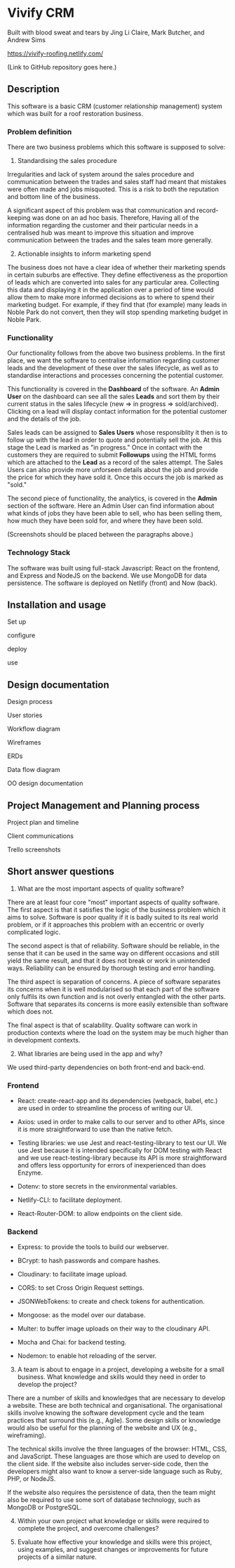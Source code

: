 # Vivify CRM

Built with blood sweat and tears by Jing Li Claire, Mark Butcher, and Andrew Sims

https://vivify-roofing.netlify.com/

(Link to GitHub repository goes here.)

## Description

This software is a basic CRM (customer relationship management) system 
which was built for a roof restoration business.

### Problem definition

There are two business problems which this software is supposed to solve:

1. Standardising the sales procedure

Irregularities and lack of system around the sales procedure and
communication between the trades and sales staff had meant that
mistakes were often made and jobs misquoted. This is a risk to both the
reputation and bottom line of the business. 

A significant aspect of this problem was that communication and record-keeping 
was done on an ad hoc basis. Therefore, Having all of the information regarding 
the customer and their particular needs in a centralised hub was meant to 
improve this situation and improve communication between the trades and the 
sales team more generally.

2. Actionable insights to inform marketing spend

The business does not have a clear idea of whether their marketing spends
in certain suburbs are effective. They define effectiveness as the proportion
of leads which are converted into sales for any particular area. Collecting this
data and displaying it in the application over a period of time would allow them
to make more informed decisions as to where to spend their marketing budget.
For example, if they find that (for example) many leads in Noble Park do not 
convert, then they will stop spending marketing budget in Noble Park.

### Functionality

Our functionality follows from the above two business problems. In the first
place, we want the software to centralise information regarding customer leads
and the development of these over the sales lifecycle, as well as to standardise
interactions and processes concerning the potential customer.

This functionality is covered in the **Dashboard** of the software. An 
**Admin User** on the dashboard can see all the sales **Leads** and sort them by 
their current status in the sales lifecycle (new => in progress => sold/archived). 
Clicking on a lead will display contact information for the potential customer 
and the details of the job.

Sales leads can be assigned to **Sales Users** whose responsiblity it then is
to follow up with the lead in order to quote and potentially sell the job. At
this stage the Lead is marked as "in progress."
Once in contact with the customers they are required to submit **Followups** using
the HTML forms which are attached to the **Lead** as a record of the sales
attempt. The Sales Users can also provide more unforseen details about the job
and provide the price for which they have sold it. Once this occurs the job is 
marked as "sold."

The second piece of functionality, the analytics, is covered in the **Admin**
section of the software. Here an Admin User can find information about what kinds
of jobs they have been able to sell, who has been selling them, how much they
have been sold for, and where they have been sold.

(Screenshots should be placed between the paragraphs above.)

### Technology Stack

The software was built using full-stack Javascript: React on the frontend, and 
Express and NodeJS on the backend. We use MongoDB for data persistence. The
software is deployed on Netlify (front) and Now (back).

## Installation and usage

Set up

configure

deploy

use

## Design documentation

Design process

User stories

Workflow diagram

Wireframes

ERDs

Data flow diagram

OO design documentation

## Project Management and Planning process

Project plan and timeline

Client communications

Trello screenshots

## Short answer questions

1. What are the most important aspects of quality software?

There are at least four core "most" important aspects of quality software. The
first aspect is that it satisfies the logic of the business problem which it
aims to solve. Software is poor quality if it is badly suited to its real world
problem, or if it approaches this problem with an eccentric or overly complicated
logic.

The second aspect is that of reliability. Software should be reliable, in the
sense that it can be used in the same way on different occasions and still yield
the same result, and that it does not break or work in unintended ways.
Reliability can be ensured by thorough testing and error handling.

The third aspect is separation of concerns. A piece of software separates its
concerns when it is well modularised so that each part of the software only
fulfils its own function and is not overly entangled with the other parts.
Software that separates its concerns is more easily extensible than software
which does not.

The final aspect is that of scalability. Quality software can work in production
contexts where the load on the system may be much higher than in development
contexts.

2. What libraries are being used in the app and why?

We used third-party dependencies on both front-end and back-end.

### Frontend

* React: create-react-app and its dependencies (webpack, babel, etc.) are used
in order to streamline the process of writing our UI.

* Axios: used in order to make calls to our server and to other APIs, since it
is more straightforward to use than the native fetch.

* Testing libraries: we use Jest and react-testing-library to test our UI. We
use Jest because it is intended specifically for DOM testing with React and we
use react-testing-library because its API is more straightforward and offers
less opportunity for errors of inexperienced than does Enzyme.

* Dotenv: to store secrets in the environmental variables.

* Netlify-CLI: to facilitate deployment.

* React-Router-DOM: to allow endpoints on the client side.

### Backend

* Express: to provide the tools to build our webserver.

* BCrypt: to hash passwords and compare hashes.

* Cloudinary: to facilitate image upload.

* CORS: to set Cross Origin Request settings.

* JSONWebTokens: to create and check tokens for authentication.

* Mongoose: as the model over our database.

* Multer: to buffer image uploads on their way to the cloudinary API.

* Mocha and Chai: for backend testing.

* Nodemon: to enable hot reloading of the server.

3. A team is about to engage in a project, developing a website for a small business. What knowledge and skills would they need in order to develop the project?

There are a number of skills and knowledges that are necessary to develop a
website. These are both technical and organisational. The organisational
skills involve knowing the software development cycle and the team practices
that surround this (e.g., Agile). Some design skills or knowledge would also
be useful for the planning of the website and UX (e.g., wireframing).

The technical skills involve the three languages of the browser: HTML, CSS, and
JavaScript. These languages are those which are used to develop on the client
side. If the website also includes server-side code, then the developers might
also want to know a server-side language such as Ruby, PHP, or NodeJS.

If the website also requires the persistence of data, then the team might also
be required to use some sort of database technology, such as MongoDB or
PostgreSQL.

4. Within your own project what knowledge or skills were required to complete the project, and overcome challenges?

5. Evaluate how effective your knowledge and skills were this project, using examples, and suggest changes or improvements for future projects of a similar nature.